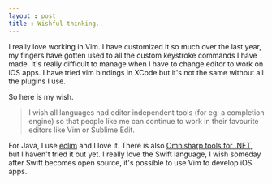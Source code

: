 ```yaml
---
layout : post
title : Wishful thinking..
---
```


I really love working in Vim.
I have customized it so much over the last year,
my fingers have gotten used to all the custom keystroke commands I have made.
It's really difficult to manage when I have to change editor to work on iOS apps.
I have tried vim bindings in XCode but it's not the same without all the plugins I use.

So here is my wish.

> I wish all languages had editor independent tools (for eg: a completion engine)
> so that people like me can continue to work in their favourite editors like Vim or Sublime Edit.

For Java, I use [eclim](http://eclim.org) and I love it. There is also [Omnisharp tools for .NET](http://www.omnisharp.net/), but I haven't tried it out yet.
I really love the Swift language, I wish someday after Swift becomes open source, it's possible to use
Vim to develop iOS apps.


